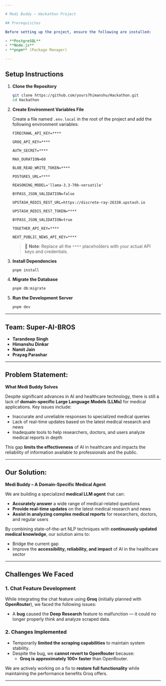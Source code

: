 ```yaml
---

# Medi Buddy – Hackathon Project

## Prerequisites

Before setting up the project, ensure the following are installed:

- **PostgreSQL**  
- **Node.js**  
- **pnpm** (Package Manager)

---
```


## Setup Instructions

1. **Clone the Repository**
   ```bash
   git clone https://github.com/yours7himanshu/Hackathon.git
   cd Hackathon
   ```

2. **Create Environment Variables File**

   Create a file named `.env.local` in the root of the project and add the following environment variables:

   ```env
   FIRECRAWL_API_KEY=****

   GROQ_API_KEY=****

   AUTH_SECRET=****

   MAX_DURATION=60

   BLOB_READ_WRITE_TOKEN=****

   POSTGRES_URL=****

   REASONING_MODEL='llama-3.3-70b-versatile'

   BYPASS_JSON_VALIDATION=false

   UPSTASH_REDIS_REST_URL=https://discrete-ray-26330.upstash.io

   UPSTASH_REDIS_REST_TOKEN=****

   BYPASS_JSON_VALIDATION=true

   TOGETHER_API_KEY=****

   NEXT_PUBLIC_NEWS_API_KEY=****
   ```

   > 🔔 **Note**: Replace all the `****` placeholders with your actual API keys and credentials.

3. **Install Dependencies**
   ```bash
   pnpm install
   ```

4. **Migrate the Database**
   ```bash
   pnpm db:migrate
   ```

5. **Run the Development Server**
   ```bash
   pnpm dev
   ```

---

## Team: **Super-AI-BROS**

- **Tarandeep Singh**
- **Himanshu Dinkar**
- **Namit Jain**
- **Prayag Parashar**

---

## Problem Statement:  
**What Medi Buddy Solves**

Despite significant advances in AI and healthcare technology, there is still a lack of **domain-specific Large Language Models (LLMs)** for medical applications. Key issues include:

- Inaccurate and unreliable responses to specialized medical queries
- Lack of real-time updates based on the latest medical research and news
- Inadequate tools to help researchers, doctors, and users analyze medical reports in depth

This gap **limits the effectiveness** of AI in healthcare and impacts the reliability of information available to professionals and the public.

---

## Our Solution:  
**Medi Buddy – A Domain-Specific Medical Agent**

We are building a specialized **medical LLM agent** that can:

- **Accurately answer** a wide range of medical-related questions
- **Provide real-time updates** on the latest medical research and news
- **Assist in analyzing complex medical reports** for researchers, doctors, and regular users

By combining state-of-the-art NLP techniques with **continuously updated medical knowledge**, our solution aims to:

- Bridge the current gap
- Improve the **accessibility, reliability, and impact** of AI in the healthcare sector

---

## Challenges We Faced

### 1. Chat Feature Development

While integrating the chat feature using **Groq** (initially planned with **OpenRouter**), we faced the following issues:

- A **bug** caused the **Deep Research** feature to malfunction — it could no longer properly think and analyze scraped data.

### 2. Changes Implemented

- Temporarily **limited the scraping capabilities** to maintain system stability.
- Despite the bug, we **cannot revert to OpenRouter** because:
  - **Groq is approximately 100× faster** than OpenRouter.
  
We are actively working on a fix to **restore full functionality** while maintaining the performance benefits Groq offers.

---
